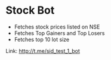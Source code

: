 # Stock Bot
- Fetches stock prices listed on NSE
- Fetches Top Gainers and Top Losers
- Fetches top 10 lot size

Link: http://t.me/sid_test_1_bot
